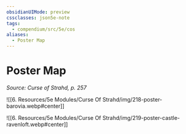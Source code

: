 ```yaml
---
obsidianUIMode: preview
cssclasses: json5e-note
tags:
  - compendium/src/5e/cos
aliases:
  - Poster Map
---
```

# Poster Map
*Source: Curse of Strahd, p. 257* 

![[6. Resources/5e Modules/Curse Of Strahd/img/218-poster-barovia.webp#center]]

![[6. Resources/5e Modules/Curse Of Strahd/img/219-poster-castle-ravenloft.webp#center]]
